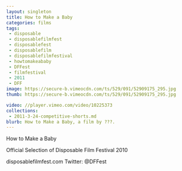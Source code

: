 ```yaml
---
layout: singleton
title: How to Make a Baby
categories: films
tags:
 - disposable
 - disposablefilmfest
 - disposablefest
 - disposablefilm
 - disposablefilmfestival
 - howtomakeababy
 - DFFest
 - filmfestival
 - 2011
 - DFF
image: https://secure-b.vimeocdn.com/ts/529/091/52909175_295.jpg
thumb: https://secure-b.vimeocdn.com/ts/529/091/52909175_295.jpg

video: //player.vimeo.com/video/10225373
collections:
 - 2011-3-24-competitive-shorts.md
blurb: How to Make a Baby, a film by ???.
---
```


How to Make a Baby

Official Selection of Disposable Film Festival 2010

disposablefilmfest.com
Twitter: @DFFest
